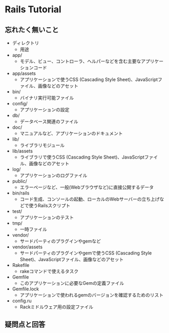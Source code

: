 # Rails Tutorial

## 忘れたく無いこと

* ディレクトリ
    * 用途
* app/
    * モデル、ビュー、コントローラ、ヘルパーなどを含む主要なアプリケーションコード
* app/assets
    * アプリケーションで使うCSS (Cascading Style Sheet)、JavaScriptファイル、画像などのアセット
* bin/
    * バイナリ実行可能ファイル
* config/
    * アプリケーションの設定
* db/
    * データベース関連のファイル
* doc/
    * マニュアルなど、アプリケーションのドキュメント
* lib/
    * ライブラリモジュール
* lib/assets
    * ライブラリで使うCSS (Cascading Style Sheet)、JavaScriptファイル、画像などのアセット
* log/
    * アプリケーションのログファイル
* public/
    * エラーページなど、一般(Webブラウザなど)に直接公開するデータ
* bin/rails
    * コード生成、コンソールの起動、ローカルのWebサーバーの立ち上げなどで使うRailsスクリプト
* test/
    * アプリケーションのテスト
* tmp/
    * 一時ファイル
* vendor/
    * サードパーティのプラグインやgemなど
* vendor/assets
    * サードパーティのプラグインやgemで使うCSS (Cascading Style Sheet)、JavaScriptファイル、画像などのアセット
* Rakefile
    * rakeコマンドで使えるタスク
* Gemfile
    * このアプリケーションに必要なGemの定義ファイル
* Gemfile.lock
    * アプリケーションで使われるgemのバージョンを確認するためのリスト
* config.ru
    * Rackミドルウェア用の設定ファイル

## 疑問点と回答
